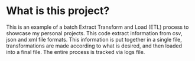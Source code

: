 # What is this project?

This is an example of a batch Extract Transform and Load (ETL) process to showcase my personal projects.
This code extract information from csv, json and xml file formats. This information is put together in a single file, transformations are made according to what is desired, and then loaded into a final file. The entire process is tracked via logs file.
